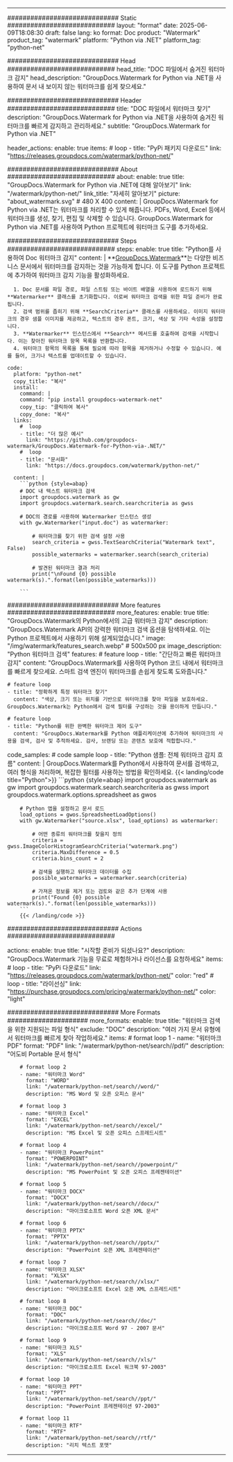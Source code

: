 
---
############################# Static ############################
layout: "format"
date:  2025-06-09T18:08:30
draft: false
lang: ko
format: Doc
product: "Watermark"
product_tag: "watermark"
platform: "Python via .NET"
platform_tag: "python-net"

############################# Head ############################
head_title: "DOC 파일에서 숨겨진 워터마크 감지"
head_description: "GroupDocs.Watermark for Python via .NET을 사용하여 문서 내 보이지 않는 워터마크를 쉽게 찾으세요."

############################# Header ############################
title: "DOC 파일에서 워터마크 찾기" 
description: "GroupDocs.Watermark for Python via .NET을 사용하여 숨겨진 워터마크를 빠르게 감지하고 관리하세요."
subtitle: "GroupDocs.Watermark for Python via .NET" 

header_actions:
  enable: true
  items:
    #  loop
    - title: "PyPi 패키지 다운로드"
      link: "https://releases.groupdocs.com/watermark/python-net/"
      
############################# About ############################
about:
    enable: true
    title: "GroupDocs.Watermark for Python via .NET에 대해 알아보기"
    link: "/watermark/python-net/"
    link_title: "자세히 알아보기"
    picture: "about_watermark.svg" # 480 X 400
    content: |
       GroupDocs.Watermark for Python via .NET는 워터마크를 처리할 수 있게 해줍니다. PDFs, Word, Excel 등에서 워터마크를 생성, 찾기, 편집 및 삭제할 수 있습니다. GroupDocs.Watermark for Python via .NET를 사용하여 Python 프로젝트에 워터마크 도구를 추가하세요.

############################# Steps ############################
steps:
    enable: true
    title: "Python를 사용하여 Doc 워터마크 감지"
    content: |
      **[GroupDocs.Watermark](https://products.groupdocs.com/watermark/python-net/)**는 다양한 비즈니스 문서에서 워터마크를 감지하는 것을 가능하게 합니다. 이 도구를 Python 프로젝트에 추가하여 워터마크 감지 기능을 활성화하세요.
      
      1. Doc 문서를 파일 경로, 파일 스트림 또는 바이트 배열을 사용하여 로드하기 위해 **Watermarker** 클래스를 초기화합니다. 이로써 워터마크 검색을 위한 파일 준비가 완료됩니다.
      2. 검색 범위를 좁히기 위해 **SearchCriteria** 클래스를 사용하세요. 이미지 워터마크의 경우 샘플 이미지를 제공하고, 텍스트의 경우 폰트, 크기, 색상 및 기타 속성을 설정합니다.
      3. **Watermarker** 인스턴스에서 **Search** 메서드를 호출하여 검색을 시작합니다. 이는 찾아진 워터마크 항목 목록을 반환합니다.
      4. 워터마크 항목의 목록을 통해 필요에 따라 항목을 제거하거나 수정할 수 있습니다. 예를 들어, 크기나 텍스트를 업데이트할 수 있습니다.
   
    code:
      platform: "python-net"
      copy_title: "복사"
      install:
        command: |
        command: "pip install groupdocs-watermark-net"
        copy_tip: "클릭하여 복사"
        copy_done: "복사"
      links:
        #  loop
        - title: "더 많은 예시"
          link: "https://github.com/groupdocs-watermark/GroupDocs.Watermark-for-Python-via-.NET/"
        #  loop
        - title: "문서화"
          link: "https://docs.groupdocs.com/watermark/python-net/"
          
      content: |
        ```python {style=abap}
        # DOC 내 텍스트 워터마크 검색
        import groupdocs.watermark as gw
        import groupdocs.watermark.search.searchcriteria as gwss

        # DOC의 경로를 사용하여 Watermarker 인스턴스 생성
        with gw.Watermarker("input.doc") as watermarker:

            # 워터마크를 찾기 위한 검색 설정 사용
            search_criteria = gwss.TextSearchCriteria("Watermark text", False)
            possible_watermarks = watermarker.search(search_criteria)

            # 발견된 워터마크 결과 처리
            print("\nFound {0} possible watermark(s).".format(len(possible_watermarks)))
       
        ```  

############################# More features ############################
more_features:
  enable: true
  title: "GroupDocs.Watermark의 Python에서의 고급 워터마크 감지"
  description: "GroupDocs.Watermark API의 강력한 워터마크 검색 옵션을 탐색하세요. 이는 Python 프로젝트에서 사용하기 위해 설계되었습니다."
  image: "/img/watermark/features_search.webp" # 500x500 px
  image_description: "Python 워터마크 검색"
  features:
    # feature loop
    - title: "간단하고 빠른 워터마크 감지"
      content: "GroupDocs.Watermark를 사용하여 Python 코드 내에서 워터마크를 빠르게 찾으세요. 스마트 검색 엔진이 워터마크를 손쉽게 찾도록 도와줍니다."

    # feature loop
    - title: "정확하게 특정 워터마크 찾기"
      content: "색상, 크기 또는 위치를 기반으로 워터마크를 찾아 파일을 보호하세요. GroupDocs.Watermark는 Python에서 검색 필터를 구성하는 것을 용이하게 만듭니다."

    # feature loop
    - title: "Python를 위한 완벽한 워터마크 제어 도구"
      content: "GroupDocs.Watermark를 Python 애플리케이션에 추가하여 워터마크의 사용을 검색, 검사 및 추적하세요. 감사, 브랜딩 또는 콘텐츠 보호에 적합합니다."
      
  code_samples:
    # code sample loop
    - title: "Python 샘플: 전체 워터마크 감지 흐름"
      content: |
        GroupDocs.Watermark를 Python에서 사용하여 문서를 검색하고, 여러 형식을 처리하며, 복잡한 필터를 사용하는 방법을 확인하세요.
        {{< landing/code title="Python">}}
        ```python {style=abap}
        import groupdocs.watermark as gw
        import groupdocs.watermark.search.searchcriteria as gwss
        import groupdocs.watermark.options.spreadsheet as gwos

        # Python 앱을 설정하고 문서 로드
        load_options = gwos.SpreadsheetLoadOptions()
        with gw.Watermarker("source.xlsx", load_options) as watermarker:

            # 어떤 종류의 워터마크를 찾을지 정의
            criteria = gwss.ImageColorHistogramSearchCriteria("watermark.png")
            criteria.MaxDifference = 0.5
            criteria.bins_count = 2

            # 검색을 실행하고 워터마크 데이터를 수집
            possible_watermarks = watermarker.search(criteria)

            # 가져온 정보를 제거 또는 검토와 같은 추가 단계에 사용
            print("Found {0} possible watermark(s).".format(len(possible_watermarks)))        
        ```
        {{< /landing/code >}}


############################# Actions ############################

actions:
  enable: true
  title: "시작할 준비가 되셨나요?"
  description: "GroupDocs.Watermark 기능을 무료로 체험하거나 라이선스를 요청하세요"
  items:
    #  loop
    - title: "PyPi 다운로드"
      link: "https://releases.groupdocs.com/watermark/python-net/"
      color: "red"
        #  loop
    - title: "라이선싱"
      link: "https://purchase.groupdocs.com/pricing/watermark/python-net/"
      color: "light"


############################# More Formats #####################
more_formats:
    enable: true
    title: "워터마크 검색을 위한 지원되는 파일 형식"
    exclude: "DOC"
    description: "여러 가지 문서 유형에서 워터마크를 빠르게 찾아 작업하세요."
    items: 
        # format loop 1
        - name: "워터마크 PDF"
          format: "PDF"
          link: "/watermark/python-net/search//pdf/"
          description: "어도비 Portable 문서 형식"

        # format loop 2
        - name: "워터마크 Word"
          format: "WORD"
          link: "/watermark/python-net/search//word/"
          description: "MS Word 및 오픈 오피스 문서"
          
        # format loop 3
        - name: "워터마크 Excel"
          format: "EXCEL"
          link: "/watermark/python-net/search//excel/"
          description: "MS Excel 및 오픈 오피스 스프레드시트"

        # format loop 4
        - name: "워터마크 PowerPoint"
          format: "POWERPOINT"
          link: "/watermark/python-net/search//powerpoint/"
          description: "MS PowerPoint 및 오픈 오피스 프레젠테이션"

        # format loop 5
        - name: "워터마크 DOCX"
          format: "DOCX"
          link: "/watermark/python-net/search//docx/"
          description: "마이크로소프트 Word 오픈 XML 문서"
          
        # format loop 6
        - name: "워터마크 PPTX"
          format: "PPTX"
          link: "/watermark/python-net/search//pptx/"
          description: "PowerPoint 오픈 XML 프레젠테이션"
          
        # format loop 7
        - name: "워터마크 XLSX"
          format: "XLSX"
          link: "/watermark/python-net/search//xlsx/"
          description: "마이크로소프트 Excel 오픈 XML 스프레드시트"

        # format loop 8
        - name: "워터마크 DOC"
          format: "DOC"
          link: "/watermark/python-net/search//doc/"
          description: "마이크로소프트 Word 97 - 2007 문서"

        # format loop 9
        - name: "워터마크 XLS"
          format: "XLS"
          link: "/watermark/python-net/search//xls/"
          description: "마이크로소프트 Excel 워크북 97-2003"

        # format loop 10
        - name: "워터마크 PPT"
          format: "PPT"
          link: "/watermark/python-net/search//ppt/"
          description: "PowerPoint 프레젠테이션 97-2003"

        # format loop 11
        - name: "워터마크 RTF"
          format: "RTF"
          link: "/watermark/python-net/search//rtf/"
          description: "리치 텍스트 포맷"

---